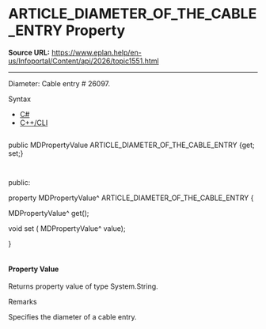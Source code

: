 # ARTICLE_DIAMETER_OF_THE_CABLE_ENTRY Property

**Source URL:** https://www.eplan.help/en-us/Infoportal/Content/api/2026/topic1551.html

---

Diameter: Cable entry # 26097.

Syntax

- [C#](#i-syntax-CS)
- [C++/CLI](#i-syntax-CPP2005)

```
```
public MDPropertyValue ARTICLE_DIAMETER_OF_THE_CABLE_ENTRY {get; set;}
```
```

```
```
public:

property MDPropertyValue^ ARTICLE_DIAMETER_OF_THE_CABLE_ENTRY {

   MDPropertyValue^ get();

   void set (    MDPropertyValue^ value);

}
```
```

#### Property Value

Returns property value of type System.String.

Remarks

Specifies the diameter of a cable entry.
